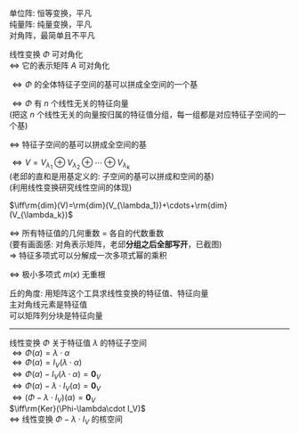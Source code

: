 单位阵: 恒等变换，平凡  
纯量阵: 纯量变换，平凡  
对角阵，最简单且不平凡  
  
线性变换 $\Phi$ 可对角化  
 $\iff$ 它的表示矩阵 $A$ 可对角化  
  
 $\iff\Phi$ 的全体特征子空间的基可以拼成全空间的一个基  
  
 $\iff\Phi$ 有 $n$ 个线性无关的特征向量  
(把这 $n$ 个线性无关的向量按归属的特征值分组，每一组都是对应特征子空间的一个基)  
  
 $\iff$ 特征子空间的基可以拼成全空间的基  
  
 $\iff V=V_{\lambda_1}\oplus V_{\lambda_2}\oplus\cdots\oplus V_{\lambda_k}$   
(老邱的直和是用基定义的: 子空间的基可以拼成和空间的基)  
(利用线性变换研究线性空间的体现)  
  
 $\iff\rm{dim}(V)=\rm{dim}(V_{\lambda_1})+\cdots+\rm{dim}(V_{\lambda_k})$   
  
 $\iff$ 所有特征值的几何重数 $=$ 各自的代数重数  
(要有画面感: 对角表示矩阵，老邱**分组之后全部写开**，已截图)  
 $\Rightarrow$ 特征多项式可以分解成一次多项式幂的乘积  
  
 $\iff$ 极小多项式 $m(x)$ 无重根  
  
丘的角度: 用矩阵这个工具求线性变换的特征值、特征向量  
主对角线元素是特征值  
可以矩阵列分块是特征向量  
  
---  
  
线性变换 $\Phi$ 关于特征值 $\lambda$ 的特征子空间  
 $\iff\Phi(\alpha)=\lambda\cdot\alpha$   
 $\iff\Phi(\alpha)=I_V(\lambda\cdot\alpha)$   
 $\iff\Phi(\alpha)-I_V(\lambda\cdot\alpha)=\mathbf0_V$   
 $\iff\Phi(\alpha)-\lambda\cdot I_V(\alpha)=\mathbf0_V$   
 $\iff(\Phi-\lambda\cdot I_V)(\alpha)=\mathbf0_V$   
 $\iff\rm{Ker}(\Phi-\lambda\cdot I_V)$   
 $\iff$ 线性变换 $\Phi-\lambda\cdot I_V$ 的核空间  
